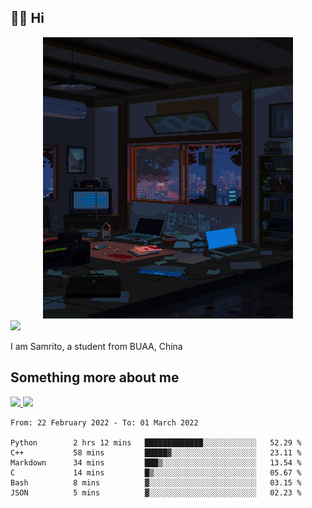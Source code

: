 ## 👋🏻 Hi

<div align="center">
<img alt="GIF" src="https://github.com/xiangsam/xiangsam/blob/271390e4ab50820a4594e3cb94b7ffaa6293de72/0_0EUAvTumWsRa2k6F.gif" width=400 height=450/>
</div>

<a href="https://github.com/xiangsam">
  <img src="https://komarev.com/ghpvc/?username=xiangsam&style=flat-square" />
</a>

I am Samrito, a student from BUAA, China


## Something more about me
<a href="https://github.com/xiangsam">
  <img src="https://github-readme-stats.vercel.app/api?username=xiangsam&show_icons=true&hide_border=true" />
</a>


<a href="https://github.com/xiangsam">
  <img src="https://github-readme-stats.vercel.app/api/top-langs/?username=xiangsam&layout=compact" />
</a>

<!--START_SECTION:waka-->

```text
From: 22 February 2022 - To: 01 March 2022

Python        2 hrs 12 mins   █████████████░░░░░░░░░░░░   52.29 %
C++           58 mins         █████▓░░░░░░░░░░░░░░░░░░░   23.11 %
Markdown      34 mins         ███▒░░░░░░░░░░░░░░░░░░░░░   13.54 %
C             14 mins         █▒░░░░░░░░░░░░░░░░░░░░░░░   05.67 %
Bash          8 mins          ▓░░░░░░░░░░░░░░░░░░░░░░░░   03.15 %
JSON          5 mins          ▓░░░░░░░░░░░░░░░░░░░░░░░░   02.23 %
```

<!--END_SECTION:waka-->

<!---
xiangsam/xiangsam is a ✨ special ✨ repository because its `README.md` (this file) appears on your GitHub profile.
You can click the Preview link to take a look at your changes.
--->
